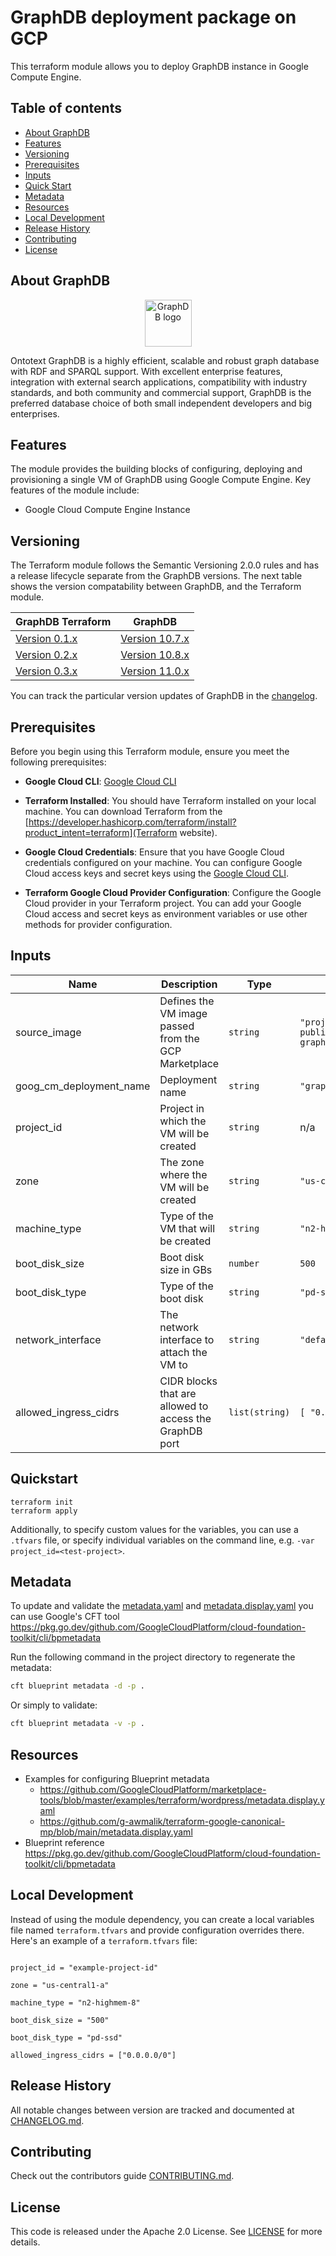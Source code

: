 # GraphDB deployment package on GCP

This terraform module allows you to deploy GraphDB instance in Google Compute Engine.

## Table of contents

- [About GraphDB](#about-graphdb)
- [Features](#features)
- [Versioning](#versioning)
- [Prerequisites](#prerequisites)
- [Inputs](#inputs)
- [Quick Start](#quickstart)
- [Metadata](#metadata)
- [Resources](#resources)
- [Local Development](#local-development)
- [Release History](#release-history)
- [Contributing](#contributing)
- [License](#license)

## About GraphDB

<p align="center">
  <a href="https://www.ontotext.com/products/graphdb/">
    <picture>
      <img src="https://www.ontotext.com/wp-content/uploads/2022/09/Logo-GraphDB.svg" alt="GraphDB logo" title="GraphDB"
      height="75">
    </picture>
  </a>
</p>

Ontotext GraphDB is a highly efficient, scalable and robust graph database with RDF and SPARQL support. With excellent
enterprise features,
integration with external search applications, compatibility with industry standards, and both community and commercial
support, GraphDB is the
preferred database choice of both small independent developers and big enterprises.

## Features

The module provides the building blocks of configuring, deploying and provisioning a single VM of GraphDB
using Google Compute Engine. Key features of the module include:

- Google Cloud Compute Engine Instance

## Versioning

The Terraform module follows the Semantic Versioning 2.0.0 rules and has a release lifecycle separate from the GraphDB
versions. The next table shows the version compatability between GraphDB, and the Terraform module.

| GraphDB Terraform                                                              | GraphDB                                                                              |
|--------------------------------------------------------------------------------|--------------------------------------------------------------------------------------|
| [Version 0.1.x](https://github.com/Ontotext-AD/terraform-gcp-graphdb/releases) | [Version 10.7.x](https://graphdb.ontotext.com/documentation/10.7/release-notes.html) |
| [Version 0.2.x](https://github.com/Ontotext-AD/terraform-gcp-graphdb/releases) | [Version 10.8.x](https://graphdb.ontotext.com/documentation/10.8/release-notes.html) |
| [Version 0.3.x](https://github.com/Ontotext-AD/terraform-gcp-graphdb/releases) | [Version 11.0.x](https://graphdb.ontotext.com/documentation/11.0/release-notes.html) |
You can track the particular version updates of GraphDB in the [changelog](CHANGELOG.md).

## Prerequisites

Before you begin using this Terraform module, ensure you meet the following prerequisites:

- **Google Cloud CLI**:
  [Google Cloud CLI](https://cloud.google.com/sdk/docs/install)

- **Terraform Installed**: You should have Terraform installed on your local machine. You can download Terraform from
  the [https://developer.hashicorp.com/terraform/install?product_intent=terraform](Terraform website).

- **Google Cloud Credentials**: Ensure that you have Google Cloud credentials configured on your machine. You can configure Google Cloud access
  keys and secret keys using the [Google Cloud CLI](https://cloud.google.com/docs/authentication/gcloud).

- **Terraform Google Cloud Provider Configuration**: Configure the Google Cloud provider in your Terraform project. You can add your Google Cloud
  access and secret keys as environment variables or use other methods for provider configuration.

<!-- BEGIN_TF_DOCS -->
## Inputs

| Name | Description | Type | Default | Required |
|------|-------------|------|---------|:--------:|
| source\_image | Defines the VM image passed from the GCP Marketplace | `string` | `"projects/graphdb-public/global/images/ontotext-graphdb-11-0-1-202504301455"` | no |
| goog\_cm\_deployment\_name | Deployment name | `string` | `"graphdb"` | no |
| project\_id | Project in which the VM will be created | `string` | n/a | yes |
| zone | The zone where the VM will be created | `string` | `"us-central1-a"` | no |
| machine\_type | Type of the VM that will be created | `string` | `"n2-highmem-8"` | no |
| boot\_disk\_size | Boot disk size in GBs | `number` | `500` | no |
| boot\_disk\_type | Type of the boot disk | `string` | `"pd-ssd"` | no |
| network\_interface | The network interface to attach the VM to | `string` | `"default"` | no |
| allowed\_ingress\_cidrs | CIDR blocks that are allowed to access the GraphDB port | `list(string)` | ```[ "0.0.0.0/0" ]``` | no |
<!-- END_TF_DOCS -->

## Quickstart

```shell
terraform init
terraform apply
```

Additionally, to specify custom values for the variables, you can use a `.tfvars` file, or specify individual
variables on the command line, e.g. `-var project_id=<test-project>`.

## Metadata

To update and validate the [metadata.yaml](metadata.yaml) and [metadata.display.yaml](metadata.display.yaml) you can use Google's CFT
tool https://pkg.go.dev/github.com/GoogleCloudPlatform/cloud-foundation-toolkit/cli/bpmetadata

Run the following command in the project directory to regenerate the metadata:

```bash
cft blueprint metadata -d -p .
```

Or simply to validate:

```bash
cft blueprint metadata -v -p .
```

## Resources

- Examples for configuring Blueprint metadata
  - https://github.com/GoogleCloudPlatform/marketplace-tools/blob/master/examples/terraform/wordpress/metadata.display.yaml
  - https://github.com/g-awmalik/terraform-google-canonical-mp/blob/main/metadata.display.yaml
- Blueprint reference https://pkg.go.dev/github.com/GoogleCloudPlatform/cloud-foundation-toolkit/cli/bpmetadata

## Local Development

Instead of using the module dependency, you can create a local variables file named `terraform.tfvars` and provide
configuration overrides there.
Here's an example of a `terraform.tfvars` file:

```hcl

project_id = "example-project-id"

zone = "us-central1-a"

machine_type = "n2-highmem-8"

boot_disk_size = "500"

boot_disk_type = "pd-ssd"

allowed_ingress_cidrs = ["0.0.0.0/0"]

```

## Release History

All notable changes between version are tracked and documented at [CHANGELOG.md](CHANGELOG.md).

## Contributing

Check out the contributors guide [CONTRIBUTING.md](CONTRIBUTING.md).

## License

This code is released under the Apache 2.0 License. See [LICENSE](LICENSE) for more details.
